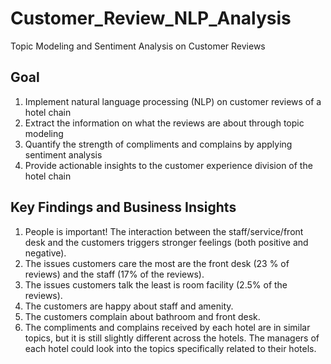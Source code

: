 # Customer_Review_NLP_Analysis
Topic Modeling and Sentiment Analysis on Customer Reviews

## Goal
  1. Implement natural language processing (NLP) on customer reviews of a hotel chain
  2. Extract the information on what the reviews are about through topic modeling
  3. Quantify the strength of compliments and complains by applying sentiment analysis
  4. Provide actionable insights to the customer experience division of the hotel chain

## Key Findings and Business Insights
  1. People is important! The interaction between the staff/service/front desk and the customers triggers stronger feelings (both positive and negative).
  2. The issues customers care the most are the front desk (23 % of reviews) and the staff (17% of the reviews).
  3. The issues customers talk the least is room facility (2.5% of the reviews).
  4. The customers are happy about staff and amenity.
  5. The customers complain about bathroom and front desk.
  6. The compliments and complains received by each hotel are in similar topics, but it is still slightly different across the hotels. The managers of each hotel could look into the topics specifically related to their hotels.

